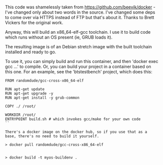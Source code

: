 This code was shamelessly taken from https://github.com/beevik/docker - I've changed only about two words in the source. I've changed some deps to come over via HTTPS instead of FTP but that's about it. Thanks to Brett Vickers for the original work.

Anyway, this will build an x86_64-elf-gcc toolchain. I use it to build code which runs without an OS present (ie, GRUB loads it).

The resulting image is of an Debian stretch image with the built toolchain installed and ready to go.

To use it, you can simply build and run this container, and then 'docker exec gcc ...' to compile.
Or, you can build your project in a container based on this one. For an example, see the 'btstestbench' project, which does this:
```
FROM randomdude/gcc-cross-x86_64-elf

RUN apt-get update 
RUN apt-get upgrade -y
RUN apt-get install -y grub-common

COPY ./ /root/

WORKDIR /root/
ENTRYPOINT build.sh # which invokes gcc/make for your own code
``

There's a docker image on the docker hub, so if you use that as a base, there's no need to build it yourself.

> docker pull randomdude/gcc-cross-x86_64-elf


> docker build -t myos-buildenv .
